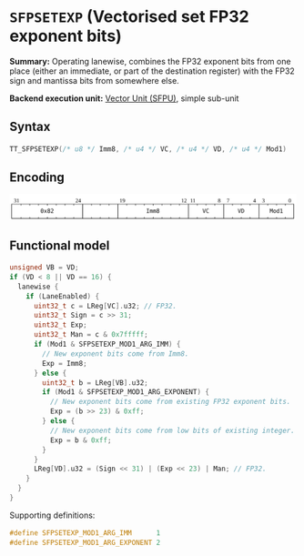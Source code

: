 # `SFPSETEXP` (Vectorised set FP32 exponent bits)

**Summary:** Operating lanewise, combines the FP32 exponent bits from one place (either an immediate, or part of the destination register) with the FP32 sign and mantissa bits from somewhere else.

**Backend execution unit:** [Vector Unit (SFPU)](VectorUnit.md), simple sub-unit

## Syntax

```c
TT_SFPSETEXP(/* u8 */ Imm8, /* u4 */ VC, /* u4 */ VD, /* u4 */ Mod1)
```

## Encoding

![](../../../Diagrams/Out/Bits32_SFPSETEXP.svg)

## Functional model

```c
unsigned VB = VD;
if (VD < 8 || VD == 16) {
  lanewise {
    if (LaneEnabled) {
      uint32_t c = LReg[VC].u32; // FP32.
      uint32_t Sign = c >> 31;
      uint32_t Exp;
      uint32_t Man = c & 0x7fffff;
      if (Mod1 & SFPSETEXP_MOD1_ARG_IMM) {
        // New exponent bits come from Imm8.
        Exp = Imm8;
      } else {
        uint32_t b = LReg[VB].u32;
        if (Mod1 & SFPSETEXP_MOD1_ARG_EXPONENT) {
          // New exponent bits come from existing FP32 exponent bits.
          Exp = (b >> 23) & 0xff;
        } else {
          // New exponent bits come from low bits of existing integer.
          Exp = b & 0xff;
        }
      }
      LReg[VD].u32 = (Sign << 31) | (Exp << 23) | Man; // FP32.
    }
  }
}
```

Supporting definitions:
```c
#define SFPSETEXP_MOD1_ARG_IMM      1
#define SFPSETEXP_MOD1_ARG_EXPONENT 2
```

